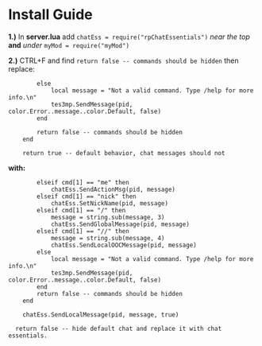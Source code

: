 # Install Guide

**1.)** In **server.lua** add ```chatEss = require("rpChatEssentials")``` *near the top* **and** *under* ```myMod = require("myMod")```


**2.)** CTRL+F and find ```return false -- commands should be hidden``` then replace:

```
        else
            local message = "Not a valid command. Type /help for more info.\n"
            tes3mp.SendMessage(pid, color.Error..message..color.Default, false)
        end

        return false -- commands should be hidden
    end

    return true -- default behavior, chat messages should not
```

**with:**

```
		elseif cmd[1] == "me" then
			chatEss.SendActionMsg(pid, message)
		elseif cmd[1] == "nick" then
			chatEss.SetNickName(pid, message)
		elseif cmd[1] == "/" then
			message = string.sub(message, 3)
			chatEss.SendGlobalMessage(pid, message)
		elseif cmd[1] == "//" then
			message = string.sub(message, 4)
			chatEss.SendLocalOOCMessage(pid, message)
        else
            local message = "Not a valid command. Type /help for more info.\n"
            tes3mp.SendMessage(pid, color.Error..message..color.Default, false)
        end
        return false -- commands should be hidden
    end
	
	chatEss.SendLocalMessage(pid, message, true)
	
  return false -- hide default chat and replace it with chat essentials.
```
